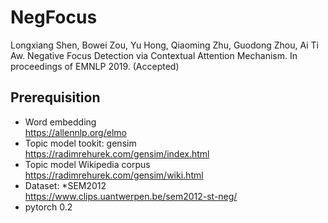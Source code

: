 # NegFocus
Longxiang Shen, Bowei Zou, Yu Hong, Qiaoming Zhu, Guodong Zhou, Ai Ti Aw. Negative Focus Detection via Contextual Attention Mechanism. In proceedings of EMNLP 2019. (Accepted)
## Prerequisition
* Word embedding <br>
  https://allennlp.org/elmo <br>
* Topic model tookit: gensim <br>
  https://radimrehurek.com/gensim/index.html <br>
* Topic model Wikipedia corpus <br>
  https://radimrehurek.com/gensim/wiki.html <br>
* Dataset: *SEM2012 <br>
  https://www.clips.uantwerpen.be/sem2012-st-neg/ <br>
* pytorch 0.2
